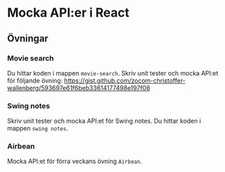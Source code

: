 # Mocka API:er i React

## Övningar

### Movie search

Du hittar koden i mappen `movie-search`.
Skriv unit tester och mocka API:et för följande övning: https://gist.github.com/zocom-christoffer-wallenberg/593697e61f6beb33614177498e197f08

### Swing notes

Skriv unit tester och mocka API:et för Swing notes. Du hittar koden i mappen `swing notes`.

### Airbean

Mocka API:et för förra veckans övning `Airbean`.
